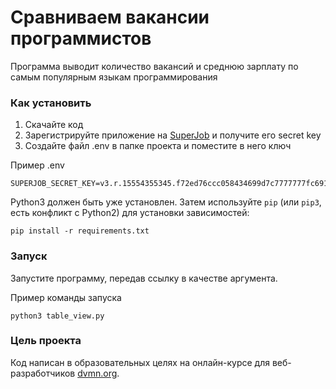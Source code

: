 # Сравниваем вакансии программистов

Программа выводит количество вакансий и среднюю зарплату по самым популярным языкам программирования

### Как установить

1. Скачайте код
2. Зарегистрируйте приложение на [SuperJob](https://api.superjob.ru/register) и получите его secret key
3. Создайте файл .env в папке проекта и поместите в него ключ

Пример .env
```
SUPERJOB_SECRET_KEY=v3.r.15554355345.f72ed76ccc058434699d7c7777777fc691a46a50.d7cfe684ddeb1397980e3c6efbe287528cbc3481
```

Python3 должен быть уже установлен. 
Затем используйте `pip` (или `pip3`, есть конфликт с Python2) для установки зависимостей:
```
pip install -r requirements.txt
```

### Запуск
Запустите программу, передав ссылку в качестве аргумента.

Пример команды запуска
```
python3 table_view.py
```

### Цель проекта

Код написан в образовательных целях на онлайн-курсе для веб-разработчиков [dvmn.org](https://dvmn.org/).
